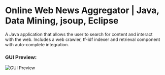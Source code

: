 # Online Web News Aggregator | Java, Data Mining, jsoup, Eclipse
A Java application that allows the user to search for content and interact with the web. Includes a web crawler, tf-idf indexer and retrieval component with auto-complete integration.

### GUI Preview:

![GUI Preview](/gui_preview.png)
